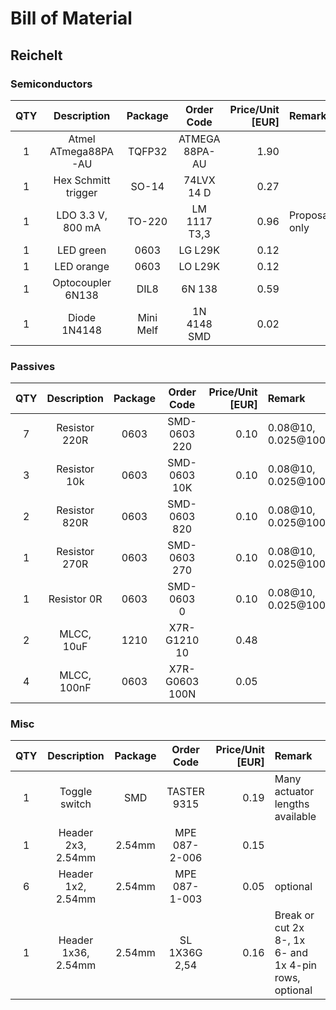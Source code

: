 # Bill of Material
## Reichelt

### Semiconductors

|QTY| Description           | Package   | Order Code                | Price/Unit [EUR]  | Remark                                                |
|:-:|:---------------------:|:---------:|:-------------------------:|------------------:|:------------------------------------------------------|
| 1 | Atmel ATmega88PA-AU   | TQFP32    | ATMEGA 88PA-AU            | 1.90              |                                                       |
| 1 | Hex Schmitt trigger   | SO-14     | 74LVX 14 D                | 0.27              |                                                       |
| 1 | LDO 3.3 V, 800 mA     | TO-220    | LM 1117 T3,3              | 0.96              | Proposal only                                         |
| 1 | LED green             | 0603      | LG L29K                   | 0.12              |                                                       |
| 1 | LED orange            | 0603      | LO L29K                   | 0.12              |                                                       |
| 1 | Optocoupler 6N138     | DIL8      | 6N 138                    | 0.59              |                                                       |
| 1 | Diode 1N4148          | Mini Melf | 1N 4148 SMD               | 0.02              |                                                       |

### Passives
 
|QTY| Description           | Package   | Order Code                | Price/Unit [EUR]  | Remark                                                |
|:-:|:---------------------:|:---------:|:-------------------------:|------------------:|:------------------------------------------------------|
| 7 | Resistor 220R         | 0603      | SMD-0603 220              | 0.10              | 0.08@10, 0.025@100                                    |
| 3 | Resistor 10k          | 0603      | SMD-0603 10K              | 0.10              | 0.08@10, 0.025@100                                    |
| 2 | Resistor 820R         | 0603      | SMD-0603 820              | 0.10              | 0.08@10, 0.025@100                                    |
| 1 | Resistor 270R         | 0603      | SMD-0603 270              | 0.10              | 0.08@10, 0.025@100                                    |
| 1 | Resistor 0R           | 0603      | SMD-0603 0                | 0.10              | 0.08@10, 0.025@100                                    |
| 2 | MLCC, 10uF            | 1210      | X7R-G1210 10              | 0.48              |                                                       |
| 4 | MLCC, 100nF           | 0603      | X7R-G0603 100N            | 0.05              |                                                       |

### Misc

|QTY| Description           | Package   | Order Code                | Price/Unit [EUR]  | Remark                                                |
|:-:|:---------------------:|:---------:|:-------------------------:|------------------:|:------------------------------------------------------|
| 1 | Toggle switch         | SMD       | TASTER 9315               | 0.19              | Many actuator lengths available                       |
| 1 | Header 2x3, 2.54mm    | 2.54mm    | MPE 087-2-006             | 0.15              |                                                       |
| 6 | Header 1x2, 2.54mm    | 2.54mm    | MPE 087-1-003             | 0.05              | optional                                              |
| 1 | Header 1x36, 2.54mm   | 2.54mm    | SL 1X36G 2,54             | 0.16              | Break or cut 2x 8-, 1x 6- and 1x 4-pin rows, optional |
